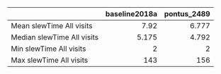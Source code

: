 |                            |   baseline2018a |   pontus_2489 |
|:---------------------------|----------------:|--------------:|
| Mean slewTime All visits   |           7.92  |         6.777 |
| Median slewTime All visits |           5.175 |         4.792 |
| Min slewTime All visits    |           2     |         2     |
| Max slewTime All visits    |         143     |       156     |
